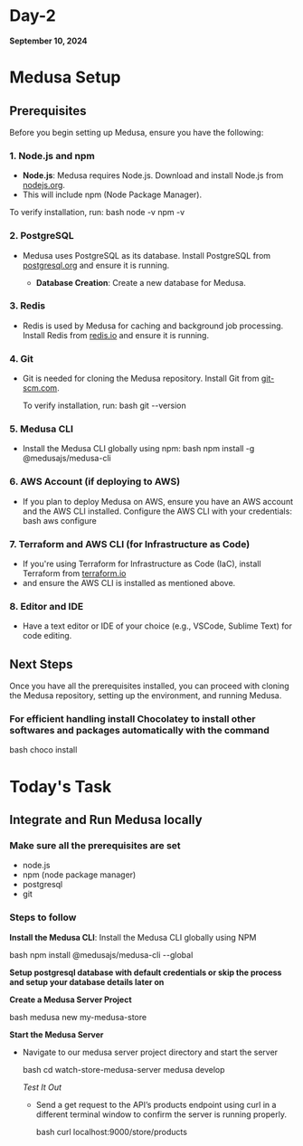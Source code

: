 # Day-2
**September 10, 2024**
# Medusa Setup

## Prerequisites

Before you begin setting up Medusa, ensure you have the following:

### 1. Node.js and npm

- **Node.js**: Medusa requires Node.js. Download and install Node.js from [nodejs.org](https://nodejs.org/).
-  This will include npm (Node Package Manager).

  To verify installation, run:
  bash
  node -v
  npm -v
  

### 2. PostgreSQL

- Medusa uses PostgreSQL as its database. Install PostgreSQL from [postgresql.org](https://www.postgresql.org/download/)
  and ensure it is running.

  - **Database Creation**: Create a new database for Medusa.

### 3. Redis

- Redis is used by Medusa for caching and background job processing. Install Redis from [redis.io](https://redis.io/download/)
  and ensure it is running.

### 4. Git

- Git is needed for cloning the Medusa repository. Install Git from [git-scm.com](https://git-scm.com/downloads).

  To verify installation, run:
  bash
  git --version
  

### 5. Medusa CLI

- Install the Medusa CLI globally using npm:
  bash
  npm install -g @medusajs/medusa-cli
  

### 6. AWS Account (if deploying to AWS)

- If you plan to deploy Medusa on AWS, ensure you have an AWS account and the AWS CLI installed. Configure the AWS CLI with your
  credentials:
  bash
  aws configure
  

### 7. Terraform and AWS CLI (for Infrastructure as Code)

- If you're using Terraform for Infrastructure as Code (IaC), install Terraform from [terraform.io](https://www.terraform.io/downloads)
- and ensure the AWS CLI is installed as mentioned above.

### 8. Editor and IDE

- Have a text editor or IDE of your choice (e.g., VSCode, Sublime Text) for code editing.

## Next Steps

Once you have all the prerequisites installed, you can proceed with cloning the Medusa repository,
setting up the environment, and running Medusa.

### For efficient handling install Chocolatey to install other softwares and packages automatically with the command

bash
choco install <package-name>

# Today's Task

## Integrate and Run Medusa locally

### Make sure all the prerequisites are set

- node.js
- npm (node package manager)
- postgresql
- git

### Steps to follow

**Install the Medusa CLI**: Install the Medusa CLI globally using NPM
  
  bash
  npm install @medusajs/medusa-cli --global

**Setup postgresql database with default credentials or skip the process and setup your database details later on** 

**Create a Medusa Server Project**

  bash
  medusa new my-medusa-store

**Start the Medusa Server**

- Navigate to our medusa server project directory and start the server

  bash
  cd watch-store-medusa-server
  medusa develop

  *Test It Out*
  
  - Send a get request to the API’s products endpoint using curl in a different terminal window to confirm the server is running properly.

    bash
    curl localhost:9000/store/products

  

  
